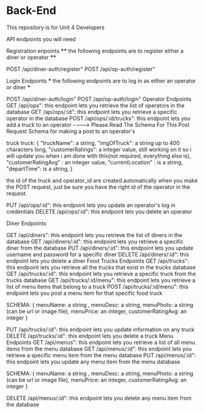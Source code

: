# Back-End

This repository is for Unit 4 Developers

API endpoints you will need

Registration enpoints
**\*\*** the following endpoints are to register either a diner or operator **\*\***

POST /api/diner-auth/register"
POST /api/op-auth/register"

Login Endpoints
**\*** the following endpoints are to log in as either an operator or diner **\***

POST /api/diner-auth/login"
POST /api/op-auth/login"
Operator Endpoints
GET /api/ops": this endpoint lets you retrieve the list of operators in the database
GET /api/ops/:id": this endpoint lets you retrieve a specific operator in the database
POST /api/ops/:id/trucks": this endpoint lets you add a truck to an operator
----> Please Read The Schema For This Post Request Schema for making a post to an operator's

truck truck: {
"truckName": a string,
"imgOfTruck": a string up to 400 characters long,
"customerRatings": a integer value, still working on it so i will update you when i am done with this(not required, everything else is),
"customerRatingAvg" : an integer value,
"currentLocation" : is a string,
"departTime": is a string,
}

the id of the truck and operator_id are created automatically when you make the POST request, just be sure you have the right id of the operator in the request.

PUT /api/ops/:id": this endpoint lets you update an operator's log in credentials
DELETE /api/ops/:id": this endpoint lets you delete an operator

Diner Endpoints

GET /api/diners": this endpoint lets you retrieve the list of diners in the database
GET /api/diners/:id": this endpoint lets you retrieve a specific diner from the database
PUT /api/diners/:id": this endpoint lets you update username and password for a specific diner
DELETE /api/diners/:id": this endpoint lets you delete a diner
Food Trucks Endpoints
GET /api/trucks": this endpoint lets you retrieve all the trucks that exist in the trucks database
GET /api/trucks/:id": this endpoint lets you retrieve a specific truck from the trucks database
GET /api/trucks/:id/menu": this endpoint lets you retrieve a list of menu items that belong to a truck
POST /api/trucks/:id/menu": this endpoint lets you post a menu item for that specific food truck

SCHEMA: { menuName: a string , menuDesc: a string, menuPhoto: a string (can be url or image file), menuPrice: an integer, customerRatingAvg: an integer }

PUT /api/trucks/:id": this endpoint lets you update information on any truck
DELETE /api/trucks/:id": this endpoint lets you delete a truck
Menu Endpoints
GET /api/menus": this endpoint lets you retrieve a list of all menu items from the menu database
GET /api/menus/:id": this endpoint lets you retrieve a specific menu item from the menu database
PUT /api/menus/:id": this endpoint lets you update any menu item from the menu database

SCHEMA: { menuName: a string , menuDesc: a string, menuPhoto: a string (can be url or image file), menuPrice: an integer, customerRatingAvg: an integer }

DELETE /api/menus/:id": this endpoint lets you delete any menu item from the database
